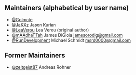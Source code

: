 ## Maintainers (alphabetical by user name)

- [@Golmote](https://github.com/Golmote)
- [@JaKXz](https://github.com/JaKXz) Jason Kurian
- [@LeaVerou](https://github.com/LeaVerou) Lea Verou (original author)
- [@mAAdhaTTah](https://github.com/mAAdhaTTah) James DiGioia <jamesorodig@gmail.com>
- [@RunDevelopment](https://github.com/RunDevelopment) Michael Schmidt <msrd0000@gmail.com>

## Former Maintainers

- [@zeitgeist87](https://github.com/zeitgeist87) Andreas Rohner
